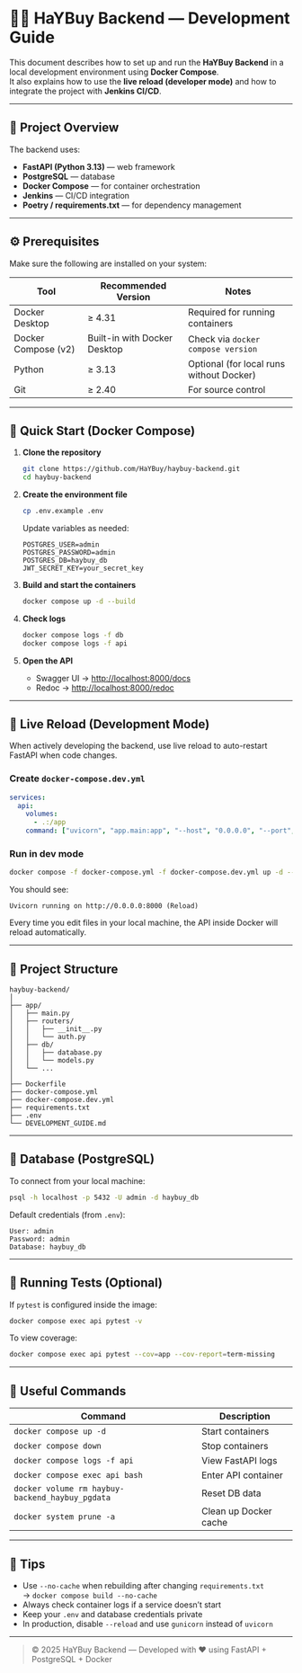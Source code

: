 # 🧑‍💻 HaYBuy Backend — Development Guide

This document describes how to set up and run the **HaYBuy Backend** in a local development environment using **Docker Compose**.  
It also explains how to use the **live reload (developer mode)** and how to integrate the project with **Jenkins CI/CD**.

---

## 📁 Project Overview

The backend uses:
- **FastAPI (Python 3.13)** — web framework
- **PostgreSQL** — database
- **Docker Compose** — for container orchestration
- **Jenkins** — CI/CD integration
- **Poetry / requirements.txt** — for dependency management

---

## ⚙️ Prerequisites

Make sure the following are installed on your system:

| Tool | Recommended Version | Notes |
|------|---------------------|-------|
| Docker Desktop | ≥ 4.31 | Required for running containers |
| Docker Compose (v2) | Built-in with Docker Desktop | Check via `docker compose version` |
| Python | ≥ 3.13 | Optional (for local runs without Docker) |
| Git | ≥ 2.40 | For source control |

---

## 🚀 Quick Start (Docker Compose)

1. **Clone the repository**
   ```bash
   git clone https://github.com/HaYBuy/haybuy-backend.git
   cd haybuy-backend
   ```

2. **Create the environment file**
   ```bash
   cp .env.example .env
   ```
   Update variables as needed:
   ```env
   POSTGRES_USER=admin
   POSTGRES_PASSWORD=admin
   POSTGRES_DB=haybuy_db
   JWT_SECRET_KEY=your_secret_key
   ```

3. **Build and start the containers**
   ```bash
   docker compose up -d --build
   ```

4. **Check logs**
   ```bash
   docker compose logs -f db
   docker compose logs -f api
   ```

5. **Open the API**
   - Swagger UI → [http://localhost:8000/docs](http://localhost:8000/docs)
   - Redoc → [http://localhost:8000/redoc](http://localhost:8000/redoc)

---

## 🧩 Live Reload (Development Mode)

When actively developing the backend, use live reload to auto-restart FastAPI when code changes.

### Create `docker-compose.dev.yml`

```yaml
services:
  api:
    volumes:
      - .:/app
    command: ["uvicorn", "app.main:app", "--host", "0.0.0.0", "--port", "8000", "--reload"]
```

### Run in dev mode

```bash
docker compose -f docker-compose.yml -f docker-compose.dev.yml up -d --build
```

You should see:
```
Uvicorn running on http://0.0.0.0:8000 (Reload)
```

Every time you edit files in your local machine, the API inside Docker will reload automatically.

---

## 🧱 Project Structure

```
haybuy-backend/
│
├── app/
│   ├── main.py
│   ├── routers/
│   │   ├── __init__.py
│   │   └── auth.py
│   ├── db/
│   │   ├── database.py
│   │   └── models.py
│   └── ...
│
├── Dockerfile
├── docker-compose.yml
├── docker-compose.dev.yml
├── requirements.txt
├── .env
└── DEVELOPMENT_GUIDE.md
```

---

## 🐘 Database (PostgreSQL)

To connect from your local machine:
```bash
psql -h localhost -p 5432 -U admin -d haybuy_db
```

Default credentials (from `.env`):
```
User: admin
Password: admin
Database: haybuy_db
```

---

## 🧪 Running Tests (Optional)

If `pytest` is configured inside the image:
```bash
docker compose exec api pytest -v
```

To view coverage:
```bash
docker compose exec api pytest --cov=app --cov-report=term-missing
```


---

## 🧹 Useful Commands

| Command | Description |
|----------|-------------|
| `docker compose up -d` | Start containers |
| `docker compose down` | Stop containers |
| `docker compose logs -f api` | View FastAPI logs |
| `docker compose exec api bash` | Enter API container |
| `docker volume rm haybuy-backend_haybuy_pgdata` | Reset DB data |
| `docker system prune -a` | Clean up Docker cache |

---

## 🧠 Tips

- Use `--no-cache` when rebuilding after changing `requirements.txt`  
  → `docker compose build --no-cache`
- Always check container logs if a service doesn’t start
- Keep your `.env` and database credentials private
- In production, disable `--reload` and use `gunicorn` instead of `uvicorn`

---

> © 2025 HaYBuy Backend — Developed with ❤️ using FastAPI + PostgreSQL + Docker
